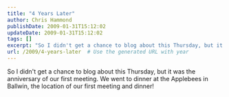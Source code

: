 ```yaml
---
title: "4 Years Later"
author: Chris Hammond
publishDate: 2009-01-31T15:12:02
updateDate: 2009-01-31T15:12:02
tags: []
excerpt: "So I didn't get a chance to blog about this Thursday, but it was the anniversary of our first meeting. We went to dinner at the Applebees in Ballwin, the location of our first meeting and dinner!"
url: /2009/4-years-later  # Use the generated URL with year
---
```

So I didn't get a chance to blog about this Thursday, but it was the anniversary of our first meeting. We went to dinner at the Applebees in Ballwin, the location of our first meeting and dinner!

